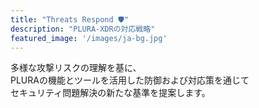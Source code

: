 ```yaml
---
title: "Threats Respond 🛡️"
description: "PLURA-XDRの対応戦略"  
featured_image: '/images/ja-bg.jpg'  
---
```


多様な攻撃リスクの理解を基に、  
PLURAの機能とツールを活用した防御および対応策を通じて  
セキュリティ問題解決の新たな基準を提案します。  

